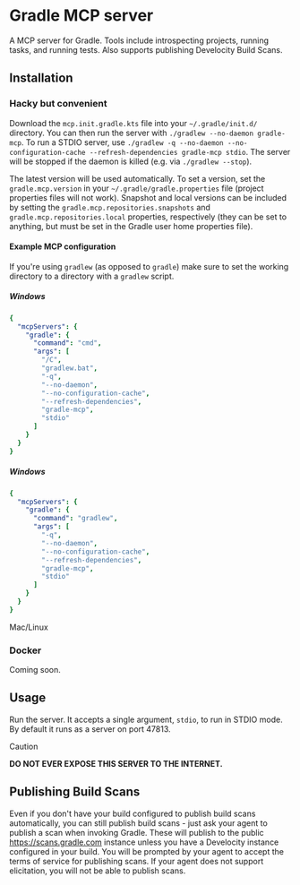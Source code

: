# Gradle MCP server

A MCP server for Gradle.
Tools include introspecting projects, running tasks, and running tests.
Also supports publishing Develocity Build Scans.

## Installation

### Hacky but convenient

Download the `mcp.init.gradle.kts` file into your `~/.gradle/init.d/` directory.
You can then run the server with `./gradlew --no-daemon gradle-mcp`.
To run a STDIO server, use `./gradlew -q --no-daemon --no-configuration-cache --refresh-dependencies gradle-mcp stdio`.
The server will be stopped if the daemon is killed (e.g. via `./gradlew --stop`).

The latest version will be used automatically.
To set a version, set the `gradle.mcp.version` in your `~/.gradle/gradle.properties` file (project properties files will not work).
Snapshot and local versions can be included by setting the `gradle.mcp.repositories.snapshots` and `gradle.mcp.repositories.local` properties, respectively (they can be set to anything, but must be set in the Gradle user home properties
file).

#### Example MCP configuration

If you're using `gradlew` (as opposed to `gradle`) make sure to set the working directory to a directory with a `gradlew` script.

##### Windows

```yaml
{
  "mcpServers": {
    "gradle": {
      "command": "cmd",
      "args": [
        "/C",
        "gradlew.bat",
        "-q",
        "--no-daemon",
        "--no-configuration-cache",
        "--refresh-dependencies",
        "gradle-mcp",
        "stdio"
      ]
    }
  }
}
```

##### Windows

```yaml
{
  "mcpServers": {
    "gradle": {
      "command": "gradlew",
      "args": [
        "-q",
        "--no-daemon",
        "--no-configuration-cache",
        "--refresh-dependencies",
        "gradle-mcp",
        "stdio"
      ]
    }
  }
}
```

Mac/Linux

### Docker

Coming soon.

## Usage

Run the server.
It accepts a single argument, `stdio`, to run in STDIO mode.
By default it runs as a server on port 47813.

> [!CAUTION]
> **DO NOT EVER EXPOSE THIS SERVER TO THE INTERNET.**

## Publishing Build Scans

Even if you don't have your build configured to publish build scans automatically, you can still publish build scans - just ask your agent to publish a scan when invoking Gradle.
These will publish to the public https://scans.gradle.com instance unless you have a Develocity instance configured in your build.
You will be prompted by your agent to accept the terms of service for publishing scans.
If your agent does not support elicitation, you will not be able to publish scans.